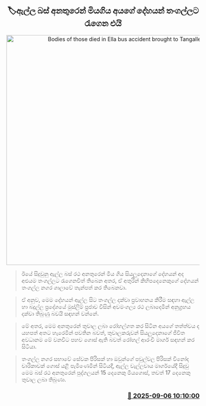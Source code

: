 <p align='center'><b><h2 align='center' title='Bodies of those died in Ella bus accident brought to Tangalle'>🏷ඇල්ල බස් අනතුරෙන් මියගිය අයගේ දේහයන් තංගල්ලට රැගෙන එයි</h2></b></p>
<p align='center'><img src='https://helakuru.sgp1.cdn.digitaloceanspaces.com/esana/images/lib/ella-bus-o.jpg' width='600' alt='Bodies of those died in Ella bus accident brought to Tangalle'></p>

> ඊයේ සිදුවුනු ඇල්ල බස් රථ අනතුරෙන් මිය ගිය සියලුදෙනාගේ දේහයන් අද අළුයම තංගල්ලට රැගෙනවිත් තිබෙන අතර, ඒ අතුරින් කිහිපදෙනෙකුගේ දේහයන් තංගල්ල නගර ශාලාවේ තැන්පත් කර තිබෙනවා.

> ඒ අනුව, මෙම දේහයන් ඇල්ල සිට තංගල්ල දක්වා ප්‍රවාහනය කිරීම සඳහා ඇල්ල හා බදුල්ල ප්‍රදේශයේ මුස්ලිම් ප්‍රජාව විසින් අවමංගල්‍ය රථ ලබාදෙමින් අනුග්‍රහය දක්වා තිබුණු බවයි සඳහන් වන්නේ.

> ‍මේ අතර, මෙම අනතුරෙන් තුවාල ලබා රෝහල්ගත කර සිටින අයගේ තත්ත්වය ද යහපත් අතට හැරෙමින් පවතින බවත්, තුවාලකරුවන් සියලුදෙනාගේ ජිවිත අවධානම මේ වනවිට පහව ගොස් ඇති බවත් රෝහල් ආරංචි මාර්ග සඳහන් කර සිටියා.

> තංගල්ල නගර සභාවේ සේවක පිරිසක් හා ඔවුන්ගේ පවුල්වල පිරිසක් විනෝද චාරිකාවක් ගොස් යළි පැමිණෙමින් සිටියදී, ඇල්ල වැල්ලවාය මාර්ගයේදී සිදුවු මෙම බස් රථ අනතුරෙන් පුද්ගලයන් 15 දෙනෙකු මියගොස්, තවත් 17 දෙනෙකු තුවාල ලබා තිබුණා.



<h3 align='right'><a href='https://www.helakuru.lk/esana/p/113377/'>📅 2025-09-06 10:10:00</a></h3>
